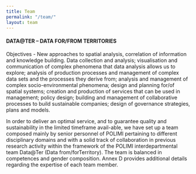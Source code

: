 ```yaml
---
title: Team
permalink: "/team/"
layout: team
---
```


#### DATA@TER – DATA FOR/FROM TERRITORIES
Objectives - New approaches to spatial analysis, correlation of information and knowledge building. Data collection and analysis; visualisation and communication of complex phenomena that data analysis allows us to explore; analysis of production processes and management of complex data sets and the processes they derive from; analysis and management of complex socio-environmental phenomena; design and planning for/of spatial systems; creation and production of services that can be used in management; policy design; building and management of collaborative processes to build sustainable companies; design of governance strategies, plans and models.

In order to deliver an optimal service, and to guarantee quality and sustainability in the limited timeframe avail-able, we have set up a team composed mainly by senior personnel of POLIMI pertaining to different disciplinary domains and with a solid track of collaboration in previous research activity within the framework of the POLIMI interdepartmental team Data@Ter (Data from/forTerritory). The team is balanced in competences and gender composition. Annex D provides additional details regarding the expertise of each team member.

